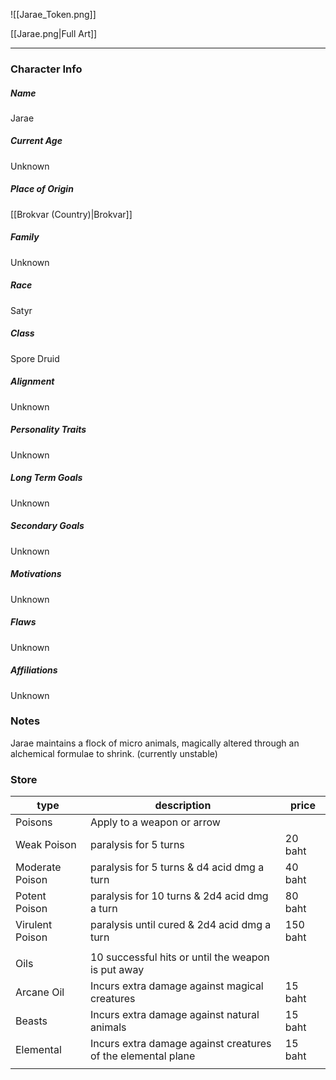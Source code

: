![[Jarae_Token.png]]

[[Jarae.png|Full Art]]

---
### Character Info

##### Name 
Jarae

##### Current Age
Unknown

##### Place of Origin
[[Brokvar (Country)|Brokvar]]
##### Family
Unknown

##### Race
Satyr

##### Class
Spore Druid

##### Alignment
Unknown

##### Personality Traits
Unknown

##### Long Term Goals
Unknown

##### Secondary Goals
Unknown

##### Motivations
Unknown

##### Flaws
Unknown

##### Affiliations
Unknown

### Notes

Jarae maintains a flock of micro animals, magically altered through an alchemical formulae to shrink. (currently unstable)

### Store

| type | description | price |
| ---- | ---- | ---- |
| Poisons | Apply to a weapon or arrow |  |
| Weak Poison | paralysis for 5 turns | 20 baht |
| Moderate Poison | paralysis for 5 turns & d4 acid dmg a turn | 40 baht |
| Potent Poison | paralysis for 10 turns & 2d4 acid dmg a turn | 80 baht |
| Virulent Poison | paralysis until cured & 2d4 acid dmg a turn | 150 baht |
|  |  |  |
| Oils | 10 successful hits or until the weapon is put away |  |
| Arcane Oil | Incurs extra damage against magical creatures | 15 baht |
| Beasts | Incurs extra damage against natural animals  | 15 baht |
| Elemental | Incurs extra damage against creatures of the elemental plane | 15 baht |
|  |  |  |
